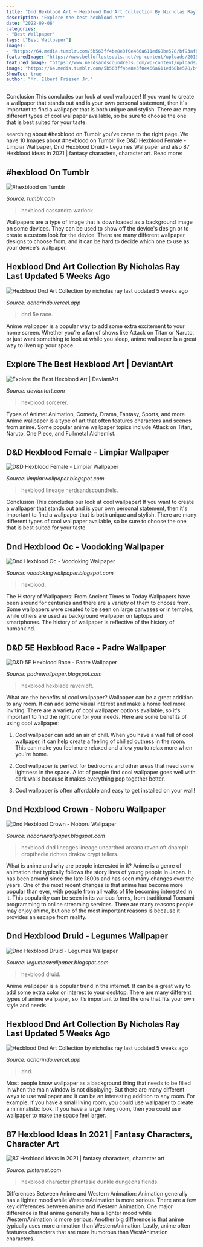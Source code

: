 ```yaml
---
title: "Dnd Hexblood Art ~ Hexblood Dnd Art Collection By Nicholas Ray Last Updated 5 Weeks Ago"
description: "Explore the best hexblood art"
date: "2022-09-06"
categories:
- "Best Wallpaper"
tags: ["Best Wallpaper"]
images:
- "https://64.media.tumblr.com/5b563ff4be8e3f0e466a611ed68be578/bf93af82ddcad79b-8a/s2048x3072/1dc277d2f753db9b0aae9e761b350a33b4a60dd1.jpg"
featuredImage: "https://www.belloflostsouls.net/wp-content/uploads/2019/08/hexblade-boi.jpg"
featured_image: "https://www.nerdsandscoundrels.com/wp-content/uploads/2021/05/hexblood-5e-1-552x1024.png"
image: "https://64.media.tumblr.com/5b563ff4be8e3f0e466a611ed68be578/bf93af82ddcad79b-8a/s2048x3072/1dc277d2f753db9b0aae9e761b350a33b4a60dd1.jpg"
ShowToc: true
author: "Mr. Elbert Friesen Jr."
---
```



Conclusion
This concludes our look at cool wallpaper! If you want to create a wallpaper that stands out and is your own personal statement, then it's important to find a wallpaper that is both unique and stylish. There are many different types of cool wallpaper available, so be sure to choose the one that is best suited for your taste.

	

		
searching about #hexblood on Tumblr you've came to the right page. We have 10 Images about #hexblood on Tumblr like D&amp;D Hexblood Female - Limpiar Wallpaper, Dnd Hexblood Druid - Legumes Wallpaper and also 87 Hexblood ideas in 2021 | fantasy characters, character art. Read more:
		
    
## #hexblood On Tumblr

<img loading=lazy src="https://64.media.tumblr.com/5b563ff4be8e3f0e466a611ed68be578/bf93af82ddcad79b-8a/s2048x3072/1dc277d2f753db9b0aae9e761b350a33b4a60dd1.jpg" onerror="this.onerror=null;this.src='https://tse4.mm.bing.net/th?id=OIP.bqh8bgrnXKDo89cSQfSxKAHaOl&amp;pid=15.1';" alt="#hexblood on Tumblr">

_Source: tumblr.com_

>hexblood cassandra warlock. 

	

Wallpapers are a type of image that is downloaded as a background image on some devices. They can be used to show off the device's design or to create a custom look for the device. There are many different wallpaper designs to choose from, and it can be hard to decide which one to use as your device's wallpaper.

    
## Hexblood Dnd Art Collection By Nicholas Ray Last Updated 5 Weeks Ago

<img loading=lazy src="https://i.gyazo.com/a318aba6f61f5f8989f47b887dfbffc6.png" onerror="this.onerror=null;this.src='https://tse2.mm.bing.net/th?id=OIP.oxirpvYfX4mJ9HuIffv_xgHaEm&amp;pid=15.1';" alt="Hexblood Dnd Art Collection by nicholas ray last updated 5 weeks ago">

_Source: acharindo.vercel.app_

>dnd 5e race. 

	

Anime wallpaper is a popular way to add some extra excitement to your home screen. Whether you’re a fan of shows like Attack on Titan or Naruto, or just want something to look at while you sleep, anime wallpaper is a great way to liven up your space.

    
## Explore The Best Hexblood Art | DeviantArt

<img loading=lazy src="https://images-wixmp-ed30a86b8c4ca887773594c2.wixmp.com/f/3864593f-ed93-4c4b-bfc9-0bca34aa74df/defpsf7-c8407e27-54d3-45ca-ad1b-81df9fe1c8c4.png/v1/crop/w_225,h_350,x_0,y_0,scl_0.35714285714286,q_70,strp/dnd_hexblood_sorcerer_by_zikka_defpsf7-350t.jpg?token=eyJ0eXAiOiJKV1QiLCJhbGciOiJIUzI1NiJ9.eyJzdWIiOiJ1cm46YXBwOjdlMGQxODg5ODIyNjQzNzNhNWYwZDQxNWVhMGQyNmUwIiwiaXNzIjoidXJuOmFwcDo3ZTBkMTg4OTgyMjY0MzczYTVmMGQ0MTVlYTBkMjZlMCIsIm9iaiI6W1t7ImhlaWdodCI6Ijw9OTgyIiwicGF0aCI6IlwvZlwvMzg2NDU5M2YtZWQ5My00YzRiLWJmYzktMGJjYTM0YWE3NGRmXC9kZWZwc2Y3LWM4NDA3ZTI3LTU0ZDMtNDVjYS1hZDFiLTgxZGY5ZmUxYzhjNC5wbmciLCJ3aWR0aCI6Ijw9NjMwIn1dXSwiYXVkIjpbInVybjpzZXJ2aWNlOmltYWdlLm9wZXJhdGlvbnMiXX0.DLzdZ6QneUubOORcSbsb-8u1TiJDzPjmiu_atOyZBFc" onerror="this.onerror=null;this.src='https://tse2.mm.bing.net/th?id=OIP.HLJeEJ3PIuMgxDz-igRM0gAAAA&amp;pid=15.1';" alt="Explore the Best Hexblood Art | DeviantArt">

_Source: deviantart.com_

>hexblood sorcerer. 

	

Types of Anime: Animation, Comedy, Drama, Fantasy, Sports, and more
Anime wallpaper is a type of art that often features characters and scenes from anime. Some popular anime wallpaper topics include Attack on Titan, Naruto, One Piece, and Fullmetal Alchemist.

    
## D&amp;D Hexblood Female - Limpiar Wallpaper

<img loading=lazy src="https://www.nerdsandscoundrels.com/wp-content/uploads/2021/05/hexblood-5e-1-552x1024.png" onerror="this.onerror=null;this.src='https://tse3.mm.bing.net/th?id=OIP.QinVuwVp1ZH9xMytY5kgmAHaNv&amp;pid=15.1';" alt="D&amp;D Hexblood Female - Limpiar Wallpaper">

_Source: limpiarwallpaper.blogspot.com_

>hexblood lineage nerdsandscoundrels. 

	

Conclusion
This concludes our look at cool wallpaper! If you want to create a wallpaper that stands out and is your own personal statement, then it's important to find a wallpaper that is both unique and stylish. There are many different types of cool wallpaper available, so be sure to choose the one that is best suited for your taste.

    
## Dnd Hexblood Oc - Voodoking Wallpaper

<img loading=lazy src="https://lh3.googleusercontent.com/proxy/VLw-Md2v5-7XLqY5BOH8e35JVrSEx15E14bUieSoRz9HA-YMdA4ytuE5SYLXoYtUTPeKgnvPolnLbbbW3ObTwVWNyLjbbwvi6v3GxHI6mELnZMh7JEaCl8WIhrSJV4MRZV_JalLEg-x5gmgvwKvOkoQDUT9C_2GpIWsIEFl3TySB9QeONke_orJsndrZOiRtcCAG4flcUPZsjWaNWbg=w1200-h630-p-k-no-nu" onerror="this.onerror=null;this.src='https://tse1.mm.bing.net/th?id=OIP.zvUIGHBM499alH6U_d3kEgHaD4&amp;pid=15.1';" alt="Dnd Hexblood Oc - Voodoking Wallpaper">

_Source: voodokingwallpaper.blogspot.com_

>hexblood. 

	

The History of Wallpapers: From Ancient Times to Today
Wallpapers have been around for centuries and there are a variety of them to choose from. Some wallpapers were created to be seen on large canvases or in temples, while others are used as background wallpaper on laptops and smartphones. The history of wallpaper is reflective of the history of humankind.

    
## D&amp;D 5E Hexblood Race - Padre Wallpaper

<img loading=lazy src="https://www.belloflostsouls.net/wp-content/uploads/2019/08/hexblade-boi.jpg" onerror="this.onerror=null;this.src='https://tse1.mm.bing.net/th?id=OIP.ZORgxhnFzeSXCnChLTg89QHaJX&amp;pid=15.1';" alt="D&amp;D 5E Hexblood Race - Padre Wallpaper">

_Source: padrewallpaper.blogspot.com_

>hexblood hexblade ravenloft. 

	

What are the benefits of cool wallpaper?
Wallpaper can be a great addition to any room. It can add some visual interest and make a home feel more inviting. There are a variety of cool wallpaper options available, so it's important to find the right one for your needs. Here are some benefits of using cool wallpaper: 
1. Cool wallpaper can add an air of chill. When you have a wall full of cool wallpaper, it can help create a feeling of chilled outness in the room. This can make you feel more relaxed and allow you to relax more when you're home. 

2. Cool wallpaper is perfect for bedrooms and other areas that need some lightness in the space. A lot of people find cool wallpaper goes well with dark walls because it makes everything pop together better. 

3. Cool wallpaper is often affordable and easy to get installed on your wall!

    
## Dnd Hexblood Crown - Noboru Wallpaper

<img loading=lazy src="https://alidriropship.vercel.app/images/hexblood+crown-5.jpg" onerror="this.onerror=null;this.src='https://tse4.mm.bing.net/th?id=OIP.aYhRZPJWhOuLo40G6bizgwHaEy&amp;pid=15.1';" alt="Dnd Hexblood Crown - Noboru Wallpaper">

_Source: noboruwallpaper.blogspot.com_

>hexblood dnd lineages lineage unearthed arcana ravenloft dhampir dropthedie richten drakov crypt tellers. 

	

What is anime and why are people interested in it?
Anime is a genre of animation that typically follows the story lines of young people in Japan. It has been around since the late 1800s and has seen many changes over the years. One of the most recent changes is that anime has become more popular than ever, with people from all walks of life becoming interested in it. This popularity can be seen in its various forms, from traditional Toonami programming to online streaming services. There are many reasons people may enjoy anime, but one of the most important reasons is because it provides an escape from reality.

    
## Dnd Hexblood Druid - Legumes Wallpaper

<img loading=lazy src="https://preview.redd.it/390pa4vhbi071.jpg?width=5463&amp;format=pjpg&amp;auto=webp&amp;s=a25b7afede3f81162b07e64309ee72977faaa1ea" onerror="this.onerror=null;this.src='https://tse1.mm.bing.net/th?id=OIP.JNnw_40aojLdCX8qOsbDsAHaJy&amp;pid=15.1';" alt="Dnd Hexblood Druid - Legumes Wallpaper">

_Source: legumeswallpaper.blogspot.com_

>hexblood druid. 

	

Anime wallpaper is a popular trend in the internet. It can be a great way to add some extra color or interest to your desktop. There are many different types of anime wallpaper, so it’s important to find the one that fits your own style and needs.

    
## Hexblood Dnd Art Collection By Nicholas Ray Last Updated 5 Weeks Ago

<img loading=lazy src="https://i.ytimg.com/vi/Yw1CvrEwgZQ/maxresdefault.jpg" onerror="this.onerror=null;this.src='https://tse2.mm.bing.net/th?id=OIP.nVJ_dua2xdXmX48sMFeqnQHaEK&amp;pid=15.1';" alt="Hexblood Dnd Art Collection by nicholas ray last updated 5 weeks ago">

_Source: acharindo.vercel.app_

>dnd. 

	

Most people know wallpaper as a background thing that needs to be filled in when the main window is not displaying. But there are many different ways to use wallpaper and it can be an interesting addition to any room. For example, if you have a small living room, you could use wallpaper to create a minimalistic look. If you have a large living room, then you could use wallpaper to make the space feel larger.

    
## 87 Hexblood Ideas In 2021 | Fantasy Characters, Character Art

<img loading=lazy src="https://i.pinimg.com/236x/d2/6c/74/d26c748b9841289c75b402b64252274a--knights-sweet-dreams.jpg" onerror="this.onerror=null;this.src='https://tse1.mm.bing.net/th?id=OIP.iCw8VhhS174QHmshgZ-4HQAAAA&amp;pid=15.1';" alt="87 Hexblood ideas in 2021 | fantasy characters, character art">

_Source: pinterest.com_

>hexblood character phantasie dunkle dungeons fiends. 

	

Differences Between Anime and Western Animation: Animation generally has a lighter mood while WesternAnimation is more serious.
There are a few key differences between anime and Western Animation. One major difference is that anime generally has a lighter mood while WesternAnimation is more serious. Another big difference is that anime typically uses more animation than WesternAnimation. Lastly, anime often features characters that are more humorous than WestAnimation characters.

